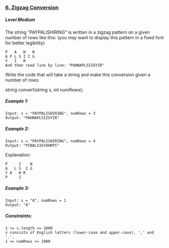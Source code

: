 ### [6. Zigzag Conversion](https://leetcode.com/problems/zigzag-conversion/)

##### Level Medium

The string "PAYPALISHIRING" is written in a zigzag pattern on a given number of rows like this: (you may want to display this pattern in a fixed font for better legibility)

```JS
P   A   H   N
A P L S I I G
Y   I   R
And then read line by line: "PAHNAPLSIIGYIR"
````

Write the code that will take a string and make this conversion given a number of rows:

string convert(string s, int numRows);
 

##### Example 1:

```JS
Input: s = "PAYPALISHIRING", numRows = 3
Output: "PAHNAPLSIIGYIR"
```

##### Example 2:
```JS
Input: s = "PAYPALISHIRING", numRows = 4
Output: "PINALSIGYAHRPI"
```

Explanation:
```JS
P     I    N
A   L S  I G
Y A   H R
P     I
```

##### Example 3:
```JS
Input: s = "A", numRows = 1
Output: "A"
```

##### Constraints:
```JS
1 <= s.length <= 1000
s consists of English letters (lower-case and upper-case), ',' and '.'.
1 <= numRows <= 1000
```
